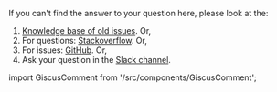 If you can't find the answer to your question here, please look at the:

1. [Knowledge base of old issues](https://github.com/weaviate/weaviate/issues?utf8=%E2%9C%93&q=label%3Abug). Or,
1. For questions: [Stackoverflow](https://stackoverflow.com/questions/tagged/weaviate). Or,
1. For issues: [GitHub](https://github.com/weaviate/weaviate/issues). Or,
1. Ask your question in the [Slack channel](https://weaviate.io/slack).

import GiscusComment from '/src/components/GiscusComment';

<GiscusComment />
